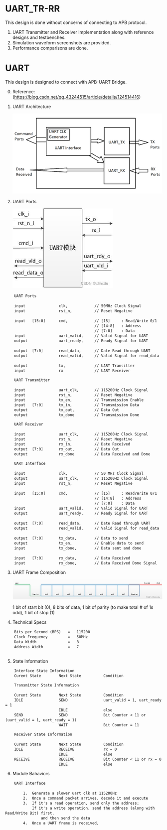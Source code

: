 # UART_TR-RR

This design is done without concerns of connecting to APB protocol.

1. UART Transmitter and Receiver Implementation along with reference designs and testbenches.
2. Simulation waveform screenshots are provided.
3. Performance comparisons are done.

# UART

This design is designed to connect with APB-UART Bridge.

0. Reference: (https://blog.csdn.net/qq_43244515/article/details/124514416)

1. UART Architecture

    ![plot](./UART_Architecture_new.png)

2. UART Ports

    ![plot](./UART_Ports.jfif)

```
    UART Ports

    input               clk,            // 50MHz Clock Signal  
    input               rst_n,          // Reset Negative
    
    input   [15:0]      cmd,            // [15]     : Read/Write 0/1  
                                        // [14:8]   : Address  
                                        // [7:0]    : Data  
    input               uart_valid,     // Valid Signal for UART  
    output              uart_ready,     // Ready Signal for UART  

    output  [7:0]       read_data,      // Date Read through UART  
    output              read_valid,     // Valid Signal for read_data  

    output              tx,             // UART Transitter  
    input               rx              // UART Receiver  
```
```
    UART Transmitter

    input               uart_clk,       // 115200Hz Clock Signal  
    input               rst_n,          // Reset Negative  
    input               tx_en,          // Transmission Enable
    input   [7:0]       tx_in,          // Transmission Data
    output              tx_out,         // Data Out
    output              tx_done         // Transmission Done
```

```
    UART Receiver

    input               uart_clk,       // 115200Hz Clock Signal  
    input               rst_n,          // Reset Negative  
    input               rx_in,          // Date Received
    output  [7:0]       rx_out,         // Data Out
    output              rx_done         // Data Received and Done
```
```
    UART Interface

    input               clk,            // 50 MHz Clock Signal
    output              uart_clk,       // 115200Hz Clock Signal
    input               rst_n,          // Reset Negative

    input   [15:0]      cmd,            // [15]     : Read/Write 0/1  
                                        // [14:8]   : Address  
                                        // [7:0]    : Data
    input               uart_valid,     // Valid Signal for UART  
    output              uart_ready,     // Ready Signal for UART  

    output  [7:0]       read_data,      // Date Read through UART  
    output              read_valid,     // Valid Signal for read_data

    output  [7:0]       tx_data,        // Data to send
    output              tx_en,          // Enable data to send
    input               tx_done,        // Data sent and done

    input   [7:0]       rx_data,        // Data Received
    input               rx_done,        // Data Received Done Signal
```


3. UART Frame Composition

    ![plot](./UART_Frame.png)

    1 bit of start bit (0),
    8 bits of data,
    1 bit of parity (to make total # of 1s odd),
    1 bit of stop (1)

4. Technical Specs
```
    Bits per Second (BPS)   =   115200
    Clock Frequency         =   50MHz
    Data Width              =   8
    Address Width           =   7
    
```
5. State Information
```
    Interface State Information
    Curent State        Next State          Condition

```
```
    Transmitter State Information

    Curent State        Next State          Condition
    IDLE                SEND                uart_valid = 1, uart_ready = 1
                        IDLE                else
    SEND                SEND                Bit Counter < 11 or (uart_valid = 1, uart_ready = 1)
                        WAIT                Bit Counter = 11
```
```
    Receiver State Information

    Curent State        Next State          Condition
    IDLE                RECEIVE             rx = 0
                        IDLE                else
    RECEIVE             RECEIVE             Bit Counter < 11 or rx = 0
                        IDLE                else

```


6. Module Bahaviors
```
    UART Interface

        1.  Generate a slower uart clk at 115200Hz
        2.  Once a command packet arrives, decode it and execute
        3.  If it's a read operation, send only the address;
            If it's a write operation, send the address (along with Read/Write Bit) first,
                and then send the data
        4.  Once a UART frame is received, 
```
